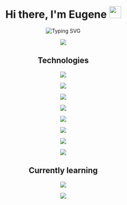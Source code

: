 <h1 align="center">Hi there, I'm Eugene <img src="https://github.com/blackcater/blackcater/raw/main/images/Hi.gif" height="32"/></h1>
<p align="center">
  <img src="https://readme-typing-svg.herokuapp.com?font=Roboto&weight=600&pause=1000&color=51F700&center=true&vCenter=true&width=435&height=25&lines=Front-End+developer" alt="Typing SVG" />
</p>
<p align="center">
  <img src="https://capsule-render.vercel.app/api?type=rect&color=gradient&height=1">
</p>
<h2 align="center">Technologies</h1>
<p align="center">
   <img src="https://skillicons.dev/icons?i=html,css,scss,bootstrap,styledcomponents,materialui,tailwind" display="block"/>
</p>
<p align="center">
   <img src="https://skillicons.dev/icons?i=js,ts,react,redux,jest,graphql" display="block"/>
</p>
<p align="center">
   <img src="https://skillicons.dev/icons?i=gatsby,nextjs" display="block"/>
</p>
<p align="center">
   <img src="https://skillicons.dev/icons?i=nodejs" display="block"/>
</p>
<p align="center">
   <img src="https://skillicons.dev/icons?i=webpack,vite,gulp" display="block"/>
</p>
<p align="center">
   <img src="https://skillicons.dev/icons?i=git,netlify,firebase,apollo,sentry" display="block"/>
</p>
<p align="center">
   <img src="https://skillicons.dev/icons?i=vscode,androidstudio,postman" display="block"/>
</p>
<p align="center">
  <img src="https://capsule-render.vercel.app/api?type=rect&color=gradient&height=1">
</p>
<h2 align="center">Currently learning</h1>
<p align="center">
   <img src="https://skillicons.dev/icons?i=express,swift" display="block"/>
</p>
<p align="center">
  <img src="https://capsule-render.vercel.app/api?type=rect&color=gradient&height=1">
</p>
